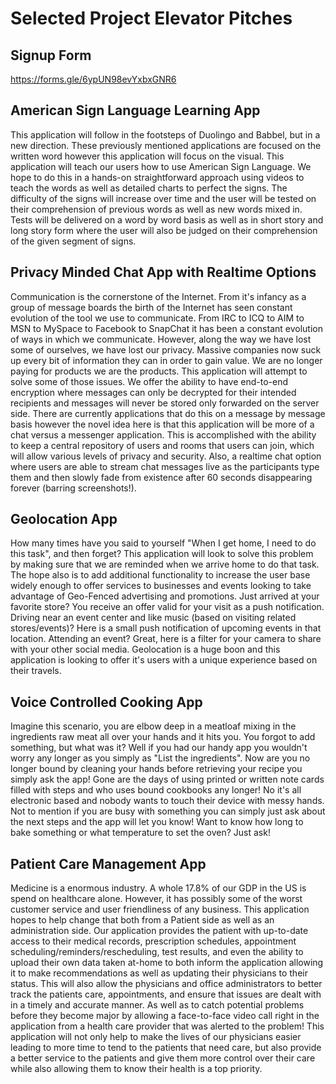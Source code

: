 # Selected Project Elevator Pitches

## Signup Form
https://forms.gle/6ypUN98evYxbxGNR6

## American Sign Language Learning App
This application will follow in the footsteps of Duolingo and Babbel, but in a new direction. These previously mentioned applications are focused on the written word however this application will focus on the visual. This application will teach our users how to use American Sign Language. We hope to do this in a hands-on straightforward approach using videos to teach the words as well as detailed charts to perfect the signs. The difficulty of the signs will increase over time and the user will be tested on their comprehension of previous words as well as new words mixed in. Tests will be delivered on a word by word basis as well as in short story and long story form where the user will also be judged on their comprehension of the given segment of signs.

## Privacy Minded Chat App with Realtime Options
Communication is the cornerstone of the Internet. From it's infancy as a group of message boards the birth of the Internet has seen constant evolution of the tool we use to communicate. From IRC to ICQ to AIM to MSN to MySpace to Facebook to SnapChat it has been a constant evolution of ways in which we communicate. However, along the way we have lost some of ourselves, we have lost our privacy. Massive companies now suck up every bit of information they can in order to gain value. We are no longer paying for products we are the products. This application will attempt to solve some of those issues. We offer the ability to have end-to-end encryption where messages can only be decrypted for their intended recipients and messages will never be stored only forwarded on the server side. There are currently applications that do this on a message by message basis however the novel idea here is that this application will be more of a chat versus a messenger application. This is accomplished with the ability to keep a central repository of users and rooms that users can join, which will allow various levels of privacy and security. Also, a realtime chat option where users are able to stream chat messages live as the participants type them and then slowly fade from existence after 60 seconds disappearing forever (barring screenshots!). 

## Geolocation App
How many times have you said to yourself "When I get home, I need to do this task", and then forget? This application will look to solve this problem by making sure that we are reminded when we arrive home to do that task. The hope also is to add additional functionality to increase the user base widely enough to offer services to businesses and events looking to take advantage of Geo-Fenced advertising and promotions. Just arrived at your favorite store? You receive an offer valid for your visit as a push notification. Driving near an event center and like music (based on visiting related stores/events)? Here is a small push notification of upcoming events in that location. Attending an event? Great, here is a filter for your camera to share with your other social media. Geolocation is a huge boon and this application is looking to offer it's users with a unique experience based on their travels.

## Voice Controlled Cooking App
Imagine this scenario, you are elbow deep in a meatloaf mixing in the ingredients raw meat all over your hands and it hits you. You forgot to add something, but what was it? Well if you had our handy app you wouldn't worry any longer as you simply as "List the ingredients". Now are you no longer bound by cleaning your hands before retrieving your recipe you simply ask the app! Gone are the days of using printed or written note cards filled with steps and who uses bound cookbooks any longer! No it's all electronic based and nobody wants to touch their device with messy hands. Not to mention if you are busy with something you can simply just ask about the next steps and the app will let you know! Want to know how long to bake something or what temperature to set the oven? Just ask!

## Patient Care Management App
Medicine is a enormous industry. A whole 17.8% of our GDP in the US is spend on healthcare alone. However, it has possibly some of the worst customer service and user friendliness of any business. This application hopes to help change that both from a Patient side as well as an administration side. Our application provides the patient with up-to-date access to their medical records, prescription schedules, appointment scheduling/reminders/rescheduling, test results, and even the ability to upload their own data taken at-home to both inform the application allowing it to make recommendations as well as updating their physicians to their status. This will also allow the physicians and office administrators to better track the patients care, appointments, and ensure that issues are dealt with in a timely and accurate manner. As well as to catch potential problems before they become major by allowing a face-to-face video call right in the application from a health care provider that was alerted to the problem! This application will not only help to make the lives of our physicians easier leading to more time to tend to the patients that need care, but also provide a better service to the patients and give them more control over their care while also allowing them to know their health is a top priority.